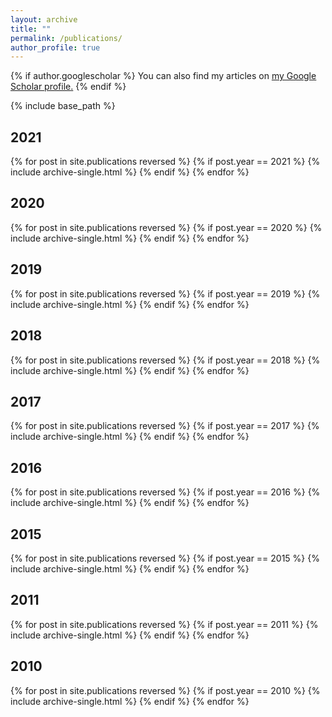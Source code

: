 ```yaml
---
layout: archive
title: ""
permalink: /publications/
author_profile: true
---
```


{% if author.googlescholar %}
  You can also find my articles on <u><a href="{{author.googlescholar}}">my Google Scholar profile</a>.</u>
{% endif %}

{% include base_path %}


2021
---
{% for post in site.publications reversed %}
  {% if post.year == 2021 %}
    {% include archive-single.html %}
  {% endif %}
{% endfor %}

2020
---
{% for post in site.publications reversed %}
  {% if post.year == 2020 %}
     {% include archive-single.html %}
  {% endif %}
{% endfor %}

2019
---
{% for post in site.publications reversed %}
  {% if post.year == 2019 %}
     {% include archive-single.html %}
  {% endif %}
{% endfor %}

2018
---
{% for post in site.publications reversed %}
  {% if post.year == 2018 %}
     {% include archive-single.html %}
  {% endif %}
{% endfor %}

2017
---
{% for post in site.publications reversed %}
  {% if post.year == 2017 %}
     {% include archive-single.html %}
  {% endif %}
{% endfor %}

2016
---
{% for post in site.publications reversed %}
  {% if post.year == 2016 %}
     {% include archive-single.html %}
  {% endif %}
{% endfor %}

2015
---
{% for post in site.publications reversed %}
  {% if post.year == 2015 %}
     {% include archive-single.html %}
  {% endif %}
{% endfor %}

2011
---
{% for post in site.publications reversed %}
  {% if post.year == 2011 %}
     {% include archive-single.html %}
  {% endif %}
{% endfor %}

2010
---
{% for post in site.publications reversed %}
  {% if post.year == 2010 %}
     {% include archive-single.html %}
  {% endif %}
{% endfor %}
